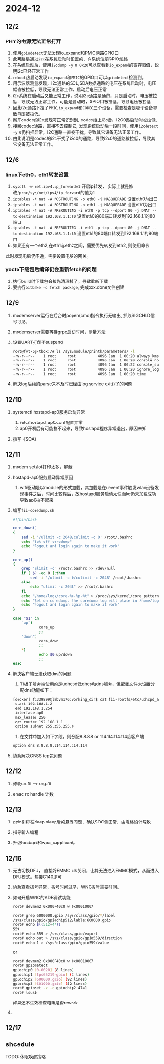 # 2024-12

## 12/2

### PHY的电源无法正常打开

1. 使用`gpiodetect`无法发现io_expand和PMIC两路GPIO口
1. 此两路是通过`i2c`在系统启动时配置的，向系统注册GPIO线路
1. 在系统启动后，使用`i2cdump -y 0 0x20`可以查看到`io_expand`的寄存器值，说明i2c已经正常工作
1. `reboot`热启动发现`io_expand`和`PMIC`的GPIO口可以`gpiodetect`检测到。
1. 用示波器测量发现，i2c通路的SCL,SDA数据通路的电压在系统启动时，电压幅值被拉低，导致无法正常工作，启动后电压正常
1. i2c系统在启动后又能正常工作，说明i2c通路是通的，只是启动时，电压被拉低，导致无法正常工作，可能是启动时，GPIO口被拉低，导致电压被拉低
1. 因此i2c通路下挂了`PMIC`,`io_expand`和`CODEC`三个设备，需要检查是哪个设备导致电压被拉低。
1. 断开codec的i2c发现可正常识别到, codec接上i2c后，I2C0路启动时被拉低,
1. 接回codec通路，直接不去控制它, 发现系统启动后一段时间，使用`i2cdetect -y 0`仍扫描异常。I2C通路一直被干扰，导致其它设备无法正常工作。
1. 由此说明是codec的i2c干扰了i2c0的通路，导致i2c0的通路被拉低，导致其它设备无法正常工作。

## 12/6

### linux下eth0，eth1转发设置

1. `sysctl -w net.ipv4.ip_forward=1` 开启ip转发， 实际上就是修改`/proc/sys/net/ipv4/ip_forward`的值为1
2. `iptables -t nat -A POSTROUTING -o eth0 -j MASQUERADE` 设置eth0为出口
3. `iptables -t nat -A POSTROUTING -o eth1 -j MASQUERADE` 设置eth1为出口
4. `iptables -t nat -A PREROUTING -i eth0 -p tcp --dport 80 -j DNAT --to-destination 192.168.1.1:80` 设置eth0的80端口转发到192.168.1.1的80端口
5. `iptables -t nat -A PREROUTING -i eth1 -p tcp --dport 80 -j DNAT --to-destination 192.168.1.1:80` 设置eth1的80端口转发到192.168.1.1的80端口
6. 如果还有一个eth2,在eth1与eth2之间，需要优先转发到eth2, 则使用命令

此时发现电脑仍不通，需要设置电脑的网关。

### yocto下载包后编译仍会重新fetch的问题

1. 执行build时下载包会被先清理掉了，导致重新下载
1. 要执行`bitbake -c fetch package`, 完成xxx.done文件创建

## 12/9

1. modemserver运行在后台时popen(cmd)指令执行无输出, 抓取SIGCHLD信号可见。
2. modemserver需要等待grpc启动时间，测量方法
3. 设置UART打印不suspend

    ```sh
    root@fvt-5g-tbox:/# ls /sys/module/printk/parameters/ -l
    -rw-r--r--    1 root     root          4096 Jan  1 00:20 always_kmsg_dump
    -rw-r--r--    1 root     root          4096 Jan  1 00:20 console_no_auto_verbose
    -rw-r--r--    1 root     root          4096 Jan  1 00:22 console_suspend
    -rw-r--r--    1 root     root          4096 Jan  1 00:20 ignore_loglevel
    -rw-r--r--    1 root     root          4096 Jan  1 00:20 time
    ```

4. 解决log后续的parse来不及时已经由log service exit()了的问题

## 12/10

1. systemctl hostapd-ap0服务启动异常
   1. /etc/hostapd_ap0.conf配置异常
   2. ap0开机后有可能拉不起来，导致hostapd程序异常退出，原因未知

1. 撰写《SOA》

## 12/11

1. modem setslot打印太多，屏蔽

1. hostapd-ap0服务启动异常原因
   1. wifi驱动是以module的形式加载，其加载是在uevent事件触发wlan设备发现事件之后，时间比较靠后，故hostapd服务启动太快而ko仍未加载成功导致ap0拉不起来

1. 编写`fii-coredump.sh`

    ```sh
    #!/bin/bash

    core_down()
    {
        sed -i '/ulimit -c 2048/culimit -c 0' /root/.bashrc
        echo "Set off coredump"
        echo "logout and login again to make it work"
    }

    core_up()
    {
        grep 'ulimit -c' /root/.bashrc >> /dev/null
        if [ $? -eq 0 ];then
            sed -i '/ulimit -c 0/culimit -c 2048' /root/.bashrc
        else
            echo "ulimit -c 2048" >> /root/.bashrc
        fi
        echo "/home/logs/core-%e-%p-%t" > /proc/sys/kernel/core_pattern
        echo "Set on coredump, the coredump log will place in /home/logs"
        echo "logout and login again to make it work"
    }

    case "$1" in
        "up")
                core_up
                ;;
        "down")
                core_down
                ;;
        *)
                echo $0 up/down
                ;;
    esac
   ```

1. 解决客户端无法获取dns的问题
   1. TI板子服务端使用的是udhcpd做dhcp和dns服务，但配置文件未设置分配dns功能如下：

   ```sh
   [docker] f1339899@lhbvm176:working_dir$ cat fii-rootfs/etc/udhcpd_ap0.conf   
    start 192.168.1.2
    end 192.168.1.254
    interface ap0
    max_leases 250
    opt router 192.168.1.1
    option subnet 255.255.255.0
   ```

   1. 在文件中加入如下字段，则分配8.8.8.8 or 114.114.114.114给客户端：

   ```sh
   option dns 8.8.8.8,114.114.114.114
   ```

1. 协助解决GNSS tcp包问题

## 12/12

1. 修改cn.fii --> org.fii

1. emac rx handle 计数

## 12/13

1. gpio引脚在deep sleep后的悬浮问题，确认SOC侧正常，由电路设计导致

1. 指导新人编程

1. 升级hostapd和wpa_supplicant。


## 12/16

1. 无法切换DFU， 直接将EMMC clk关闭，让其无法进入EMMC模式，从而进入DFU模式。短接C140即可
1. 协助查看拔号异常，拔号时间过早，WNC拔号需要时间。
1. 如何开启WNC的ADB调试功能

    ```sh
    root# devmem2 0x000F40c0 w 0x00010007

    root# grep 6000000.gpio /sys/class/gpio/*/label
    /sys/class/gpio/gpiochip512/lable:600000.gpio
    root# echo $((512+47))
    559
    root# echo 559 > /sys/class/gpio/export
    root# echo out > /sys/class/gpio/gpio559/direction
    root# echo 1 > /sys/class/gpio/gpio559/value
    ```

    or

    ```sh
    root# devmem2 0x000F40c0 w 0x00010007
    root# gpiodetect
    gpiochip0 [0-0020] (8 lines)
    gpiochip1 [tps65219-gpio] (3 lines)
    gpiochip2 [600000.gpio] (92 lines)
    gpiochip3 [601000.gpio] (52 lines)
    root# gpioset -z -c gpiochip2 47=1
    root# lsusb
    ```

    如果还不生效检查电阻是否rework

1. 

## 12/17


## shcedule

TODO: 休眠唤醒策略

